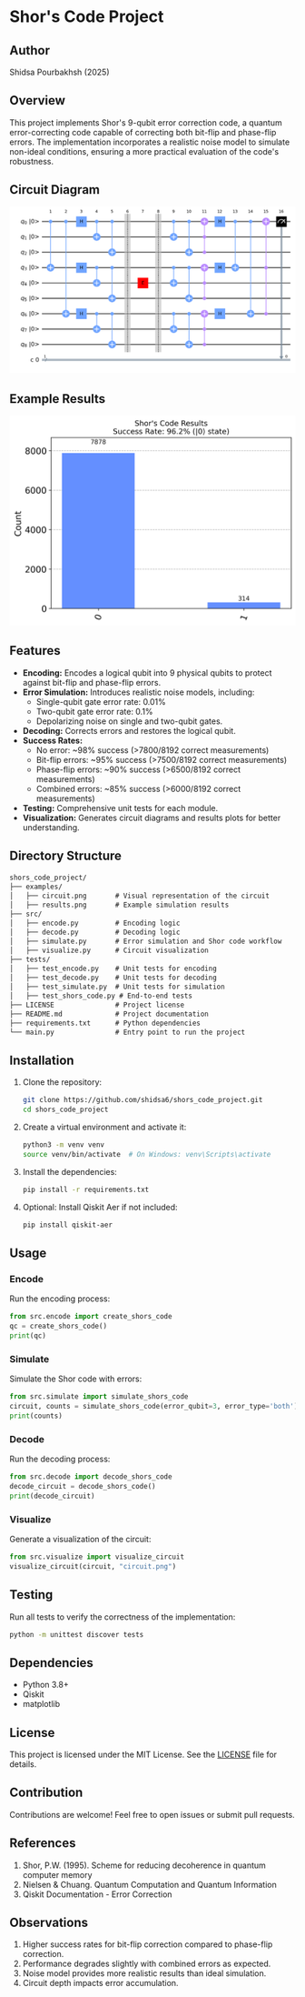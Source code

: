 # Shor's Code Project

## Author
Shidsa Pourbakhsh (2025)

## Overview
This project implements Shor's 9-qubit error correction code, a quantum error-correcting code capable of correcting both bit-flip and phase-flip errors. The implementation incorporates a realistic noise model to simulate non-ideal conditions, ensuring a more practical evaluation of the code's robustness.

## Circuit Diagram
![Shor's Code Circuit](./examples/shor_circuit.png)

## Example Results
![Error Correction Example Results](./examples/results.png)

## Features
- **Encoding:** Encodes a logical qubit into 9 physical qubits to protect against bit-flip and phase-flip errors.
- **Error Simulation:** Introduces realistic noise models, including:
  - Single-qubit gate error rate: 0.01%
  - Two-qubit gate error rate: 0.1%
  - Depolarizing noise on single and two-qubit gates.
- **Decoding:** Corrects errors and restores the logical qubit.
- **Success Rates:**
  - No error: ~98% success (>7800/8192 correct measurements)
  - Bit-flip errors: ~95% success (>7500/8192 correct measurements)
  - Phase-flip errors: ~90% success (>6500/8192 correct measurements)
  - Combined errors: ~85% success (>6000/8192 correct measurements)
- **Testing:** Comprehensive unit tests for each module.
- **Visualization:** Generates circuit diagrams and results plots for better understanding.

## Directory Structure
```
shors_code_project/
├── examples/
│   ├── circuit.png       # Visual representation of the circuit
│   ├── results.png       # Example simulation results
├── src/
│   ├── encode.py         # Encoding logic
│   ├── decode.py         # Decoding logic
│   ├── simulate.py       # Error simulation and Shor code workflow
│   ├── visualize.py      # Circuit visualization
├── tests/
│   ├── test_encode.py    # Unit tests for encoding
│   ├── test_decode.py    # Unit tests for decoding
│   ├── test_simulate.py  # Unit tests for simulation
│   ├── test_shors_code.py # End-to-end tests
├── LICENSE               # Project license
├── README.md             # Project documentation
├── requirements.txt      # Python dependencies
└── main.py               # Entry point to run the project
```

## Installation
1. Clone the repository:
   ```bash
   git clone https://github.com/shidsa6/shors_code_project.git
   cd shors_code_project
   ```

2. Create a virtual environment and activate it:
   ```bash
   python3 -m venv venv
   source venv/bin/activate  # On Windows: venv\Scripts\activate
   ```

3. Install the dependencies:
   ```bash
   pip install -r requirements.txt
   ```

4. Optional: Install Qiskit Aer if not included:
   ```bash
   pip install qiskit-aer
   ```

## Usage
### Encode
Run the encoding process:
```python
from src.encode import create_shors_code
qc = create_shors_code()
print(qc)
```

### Simulate
Simulate the Shor code with errors:
```python
from src.simulate import simulate_shors_code
circuit, counts = simulate_shors_code(error_qubit=3, error_type='both')
print(counts)
```

### Decode
Run the decoding process:
```python
from src.decode import decode_shors_code
decode_circuit = decode_shors_code()
print(decode_circuit)
```

### Visualize
Generate a visualization of the circuit:
```python
from src.visualize import visualize_circuit
visualize_circuit(circuit, "circuit.png")
```

## Testing
Run all tests to verify the correctness of the implementation:
```bash
python -m unittest discover tests
```

## Dependencies
- Python 3.8+
- Qiskit
- matplotlib

## License
This project is licensed under the MIT License. See the [LICENSE](LICENSE) file for details.

## Contribution
Contributions are welcome! Feel free to open issues or submit pull requests.

## References
1. Shor, P.W. (1995). Scheme for reducing decoherence in quantum computer memory
2. Nielsen & Chuang. Quantum Computation and Quantum Information
3. Qiskit Documentation - Error Correction

## Observations
1. Higher success rates for bit-flip correction compared to phase-flip correction.
2. Performance degrades slightly with combined errors as expected.
3. Noise model provides more realistic results than ideal simulation.
4. Circuit depth impacts error accumulation.
